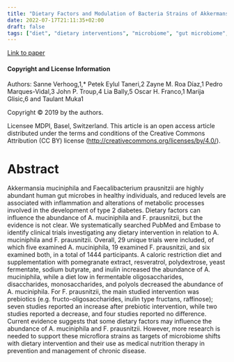 ```yaml
---
title: "Dietary Factors and Modulation of Bacteria Strains of Akkermansia muciniphila and Faecalibacterium prausnitzii: A Systematic Review"
date: 2022-07-17T21:11:35+02:00
draft: false
tags: ["diet", "dietary interventions", "microbiome", "gut microbiome", "Akkermansia muciniphila", "Faecalibacterium prausnitzii", "randomized controlled trials", "systematic review"] 
---
```


[Link to paper](https://pubmed.ncbi.nlm.nih.gov/31336737/)

#### Copyright and License Information

Authors: Sanne Verhoog,1,* Petek Eylul Taneri,2 Zayne M. Roa Díaz,1 Pedro Marques-Vidal,3 John P. Troup,4 Lia Bally,5 Oscar H. Franco,1 Marija Glisic,6 and Taulant Muka1

Copyright © 2019 by the authors.

Licensee MDPI, Basel, Switzerland. This article is an open access article distributed under the terms and conditions of the Creative Commons Attribution (CC BY) license (http://creativecommons.org/licenses/by/4.0/).

# Abstract

Akkermansia muciniphila and Faecalibacterium prausnitzii are highly abundant human gut microbes in healthy individuals, and reduced levels are associated with inflammation and alterations of metabolic processes involved in the development of type 2 diabetes. Dietary factors can influence the abundance of A. muciniphila and F. prausnitzii, but the evidence is not clear. We systematically searched PubMed and Embase to identify clinical trials investigating any dietary intervention in relation to A. muciniphila and F. prausnitzii. Overall, 29 unique trials were included, of which five examined A. muciniphila, 19 examined F. prausnitzii, and six examined both, in a total of 1444 participants. A caloric restriction diet and supplementation with pomegranate extract, resveratrol, polydextrose, yeast fermentate, sodium butyrate, and inulin increased the abundance of A. muciniphila, while a diet low in fermentable oligosaccharides, disaccharides, monosaccharides, and polyols decreased the abundance of A. muciniphila. For F. prausnitzii, the main studied intervention was prebiotics (e.g. fructo-oligosaccharides, inulin type fructans, raffinose); seven studies reported an increase after prebiotic intervention, while two studies reported a decrease, and four studies reported no difference. Current evidence suggests that some dietary factors may influence the abundance of A. muciniphila and F. prausnitzii. However, more research is needed to support these microflora strains as targets of microbiome shifts with dietary intervention and their use as medical nutrition therapy in prevention and management of chronic disease. 